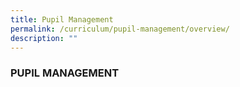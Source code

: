 ```yaml
---
title: Pupil Management
permalink: /curriculum/pupil-management/overview/
description: ""
---
```

### PUPIL MANAGEMENT